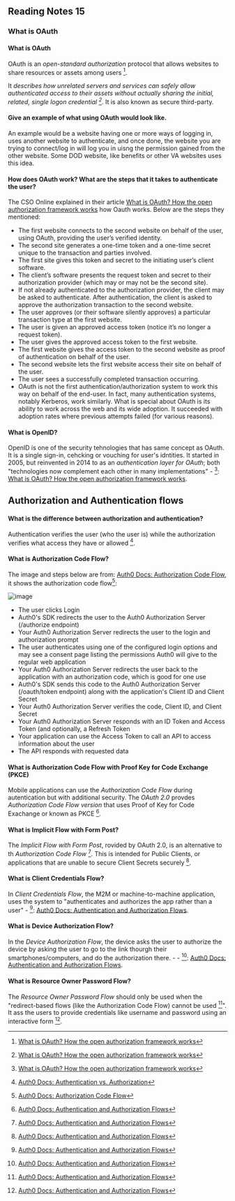 ## Reading Notes 15

### What is OAuth

#### What is OAuth

OAuth is an *open-standard authorization* protocol that allows websites to share resources or assets among users [^1]. 

  It *describes how unrelated servers and services can safely allow authenticated access to their assets without actually sharing the initial, related, single logon credential [^1]*. It is also known as secure third-party.
  
#### Give an example of what using OAuth would look like.

An example would be a website having one or more ways of logging in, uses another website to authenticate, and once done, the website you are trying to connect/log in will log you in uisng the permission gained from the other website. Some DOD website, like benefits or other VA websites uses this idea. 

#### How does OAuth work? What are the steps that it takes to authenticate the user?

The CSO Online explained in their article [What is OAuth? How the open authorization framework works](https://www.csoonline.com/article/3216404/what-is-oauth-how-the-open-authorization-framework-works.html) how Oauth works. Below are the steps they mentioned:

- The first website connects to the second website on behalf of the user, using OAuth, providing the user’s verified identity.
- The second site generates a one-time token and a one-time secret unique to the transaction and parties involved.
- The first site gives this token and secret to the initiating user’s client software.
- The client’s software presents the request token and secret to their authorization provider (which may or may not be the second site).
- If not already authenticated to the authorization provider, the client may be asked to authenticate. After authentication, the client is asked to approve the authorization transaction to the second website.
- The user approves (or their software silently approves) a particular transaction type at the first website.
- The user is given an approved access token (notice it’s no longer a request token).
- The user gives the approved access token to the first website.
- The first website gives the access token to the second website as proof of authentication on behalf of the user.
- The second website lets the first website access their site on behalf of the user.
- The user sees a successfully completed transaction occurring.
- OAuth is not the first authentication/authorization system to work this way on behalf of the end-user. In fact, many authentication systems, notably Kerberos, work similarly. What is special about OAuth is its ability to work across the web and its wide adoption. It succeeded with adoption rates where previous attempts failed (for various reasons). 

#### What is OpenID?

OpenID is one of the security tehnologies that has same concept as OAuth. It is a single sign-in, cehcking or vouching for user's idntities. It started in 2005, but reinvented in 2014 to as an *authentication layer for OAuth*; both "technologies now complement each other in many implementations" - [^1]: [What is OAuth? How the open authorization framework works](https://www.csoonline.com/article/3216404/what-is-oauth-how-the-open-authorization-framework-works.html).


## Authorization and Authentication flows

#### What is the difference between authorization and authentication?

Authentication verifies the user (who the user is) while the authorization verifies what access they have or allowed [^3].

#### What is Authorization Code Flow?

The image and steps below are from: [Auth0 Docs: Authorization Code Flow](https://auth0.com/docs/get-started/authentication-and-authorization-flow/authorization-code-flow), it shows the authorization code flow[^4]:

![image](https://user-images.githubusercontent.com/113204667/200006609-e5668121-e3d7-4e7f-91bb-aa9f6241d69b.png)

- The user clicks Login
- Auth0's SDK redirects the user to the Auth0 Authorization Server (/authorize endpoint)
- Your Auth0 Authorization Server redirects the user to the login and authorization prompt
- The user authenticates using one of the configured login options and may see a consent page listing the permissions Auth0 will give to the regular web application
- Your Auth0 Authorization Server redirects the user back to the application with an authorization code, which is good for one use
- Auth0's SDK sends this code to the Auth0 Authorization Server (/oauth/token endpoint) along with the application's Client ID and Client Secret
- Your Auth0 Authorization Server verifies the code, Client ID, and Client Secret
- Your Auth0 Authorization Server responds with an ID Token and Access Token (and optionally, a Refresh Token
- Your application can use the Access Token to call an API to access information about the user
- The API responds with requested data


#### What is Authorization Code Flow with Proof Key for Code Exchange (PKCE)

Mobile applications can use the *Authorization Code Flow* during autentication but with additional security. The *OAuth 2.0* provdes *Authorization Code Flow version* that uses Proof of Key for Code Exachange or known as PKCE [^2]. 

#### What is Implicit Flow with Form Post?

The *Implicit Flow with Form Post*, rovided by OAuth 2.0, is an alternative to th *Authorization Code Flow* [^2]. This is intended for Public Clients, or applications that are unable to secure Client Secrets securely [^2].

#### What is Client Credentials Flow?

In *Client Credentials Flow*, the M2M or machine-to-machine application, uses the system to "authenticates and authorizes the app rather than a user" - [^2]: [Auth0 Docs: Authentication and Authorization Flows](https://auth0.com/docs/get-started/authentication-and-authorization-flow).


#### What is Device Authorization Flow?

In the *Device Authorization Flow*, the device asks the user to authorize the device by asking the user to go to the link thourgh their smartphones/computers, and do the authorization there. - - [^2]: [Auth0 Docs: Authentication and Authorization Flows](https://auth0.com/docs/get-started/authentication-and-authorization-flow).

#### What is Resource Owner Password Flow?

The *Resource Owner Password Flow* should only be used when the "redirect-based flows (like the Authorization Code Flow) cannot be used [^2]". It ass the users to provide credentials like username and password using an interactive form [^2].


[^1]: [What is OAuth? How the open authorization framework works](https://www.csoonline.com/article/3216404/what-is-oauth-how-the-open-authorization-framework-works.html)
[^2]: [Auth0 Docs: Authentication and Authorization Flows](https://auth0.com/docs/get-started/authentication-and-authorization-flow)
[^3]: [Auth0  Docs: Authentication vs. Authorization](https://auth0.com/docs/get-started/identity-fundamentals/authentication-and-authorization)
[^4]: [Auth0 Docs: Authorization Code Flow](https://auth0.com/docs/get-started/authentication-and-authorization-flow/authorization-code-flow)

